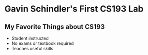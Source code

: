 # Gavin Schindler's First CS193 Lab

## My Favorite Things about CS193
- Student instructed
- No exams or textbook required
- Teaches useful skills
